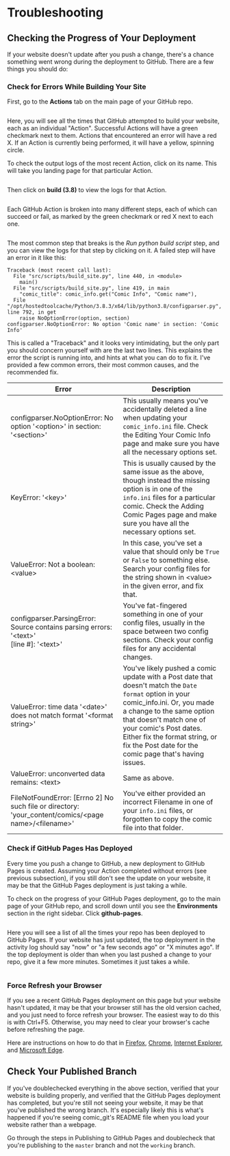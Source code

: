 # Troubleshooting

## Checking the Progress of Your Deployment

If your website doesn't update after you push a change, there's a chance something went wrong during the deployment to GitHub. There are a few things you should do:

### Check for Errors While Building Your Site

First, go to the **Actions** tab on the main page of your GitHub repo.

<figure><img src="../.gitbook/assets/troubleshooting01.png" alt=""><figcaption></figcaption></figure>

Here, you will see all the times that GitHub attempted to build your website, each as an individual "Action". Successful Actions will have a green checkmark next to them. Actions that encountered an error will have a red X. If an Action is currently being performed, it will have a yellow, spinning circle.

To check the output logs of the most recent Action, click on its name. This will take you landing page for that particular Action.

<figure><img src="../.gitbook/assets/troubleshooting02.png" alt=""><figcaption></figcaption></figure>

Then click on **build (3.8)** to view the logs for that Action.

<figure><img src="../.gitbook/assets/troubleshooting03.png" alt=""><figcaption></figcaption></figure>

Each GitHub Action is broken into many different steps, each of which can succeed or fail, as marked by the green checkmark or red X next to each one.

<figure><img src="../.gitbook/assets/troubleshooting04.png" alt=""><figcaption></figcaption></figure>

The most common step that breaks is the _Run python build script_ step, and you can view the logs for that step by clicking on it. A failed step will have an error in it like this:

```
Traceback (most recent call last):
  File "src/scripts/build_site.py", line 440, in <module>
    main()
  File "src/scripts/build_site.py", line 419, in main
    "comic_title": comic_info.get("Comic Info", "Comic name"),
  File "/opt/hostedtoolcache/Python/3.8.3/x64/lib/python3.8/configparser.py", line 792, in get
    raise NoOptionError(option, section)
configparser.NoOptionError: No option 'Comic name' in section: 'Comic Info'
```

This is called a "Traceback" and it looks very intimidating, but the only part you should concern yourself with are the last two lines. This explains the error the script is running into, and hints at what you can do to fix it. I've provided a few common errors, their most common causes, and the recommended fix.

| Error                                                                                                          | Description                                                                                                                                                                                                                                                                                                       |
| -------------------------------------------------------------------------------------------------------------- | ----------------------------------------------------------------------------------------------------------------------------------------------------------------------------------------------------------------------------------------------------------------------------------------------------------------- |
| configparser.NoOptionError: No option '\<option>' in section: '\<section>'                                     | This usually means you've accidentally deleted a line when updating your `comic_info.ini` file. Check the Editing Your Comic Info page and make sure you have all the necessary options set.                                                                                                                      |
| KeyError: '\<key>'                                                                                             | This is usually caused by the same issue as the above, though instead the missing option is in one of the `info.ini` files for a particular comic. Check the Adding Comic Pages page and make sure you have all the necessary options set.                                                                        |
| ValueError: Not a boolean: \<value>                                                                            | In this case, you've set a value that should only be `True` or `False` to something else. Search your config files for the string shown in \<value> in the given error, and fix that.                                                                                                                             |
| <p>configparser.ParsingError: Source contains parsing errors: '&#x3C;text>'<br>    [line #]: '&#x3C;text>'</p> | You've fat-fingered something in one of your config files, usually in the space between two config sections. Check your config files for any accidental changes.                                                                                                                                                  |
| ValueError: time data '\<date>' does not match format '\<format string>'                                       | You've likely pushed a comic update with a Post date that doesn't match the `Date format` option in your comic\_info.ini. Or, you made a change to the same option that doesn't match one of your comic's Post dates. Either fix the format string, or fix the Post date for the comic page that's having issues. |
| ValueError: unconverted data remains: \<text>                                                                  | Same as above.                                                                                                                                                                                                                                                                                                    |
| FileNotFoundError: \[Errno 2] No such file or directory: 'your\_content/comics/\<page name>/\<filename>'       | You've either provided an incorrect Filename in one of your `info.ini` files, or forgotten to copy the comic file into that folder.                                                                                                                                                                               |

### Check if GitHub Pages Has Deployed

Every time you push a change to GitHub, a new deployment to GitHub Pages is created. Assuming your Action completed without errors (see previous subsection), if you still don't see the update on your website, it may be that the GitHub Pages deployment is just taking a while.

To check on the progress of your GitHub Pages deployment, go to the main page of your GitHub repo, and scroll down until you see the **Environments** section in the right sidebar. Click **github-pages**.

<figure><img src="../.gitbook/assets/troubleshooting05.png" alt=""><figcaption></figcaption></figure>

Here you will see a list of all the times your repo has been deployed to GitHub Pages. If your website has just updated, the top deployment in the activity log should say "now" or "a few seconds ago" or "X minutes ago". If the top deployment is older than when you last pushed a change to your repo, give it a few more minutes. Sometimes it just takes a while.

<figure><img src="../.gitbook/assets/troubleshooting06.png" alt=""><figcaption></figcaption></figure>

### Force Refresh your Browser

If you see a recent GitHub Pages deployment on this page but your website hasn't updated, it may be that your browser still has the old version cached, and you just need to force refresh your browser. The easiest way to do this is with Ctrl+F5. Otherwise, you may need to clear your browser's cache before refreshing the page.

Here are instructions on how to do that in [Firefox](https://support.mozilla.org/en-US/kb/how-clear-firefox-cache), [Chrome](https://support.google.com/accounts/answer/32050), [Internet Explorer](https://support.microsoft.com/en-us/help/17438/windows-internet-explorer-view-delete-browsing-history), and [Microsoft Edge](https://support.microsoft.com/en-us/help/10607/microsoft-edge-view-delete-browser-history).

## Check Your Published Branch

If you've doublechecked everything in the above section, verified that your website is building properly, and verified that the GitHub Pages deployment has completed, but you're still not seeing your website, it may be that you've published the wrong branch. It's especially likely this is what's happened if you're seeing comic\_git's README file when you load your website rather than a webpage.

Go through the steps in Publishing to GitHub Pages and doublecheck that you're publishing to the `master` branch and not the `working` branch.
